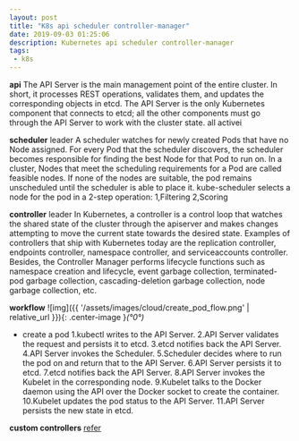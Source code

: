 ```yaml
---
layout: post
title: "K8s api scheduler controller-manager"
date: 2019-09-03 01:25:06
description: Kubernetes api scheduler controller-manager
tags:
 - k8s
---
```


**api**
The API Server is the main management point of the entire cluster. In short, it processes REST operations, validates them, and updates the corresponding objects in etcd.
The API Server is the only Kubernetes component that connects to etcd; all the other components must go through the API Server to work with the cluster state.
all activei

**scheduler**
leader
A scheduler watches for newly created Pods that have no Node assigned. For every Pod that the scheduler discovers, the scheduler becomes responsible for finding the best Node for that Pod to run on.
In a cluster, Nodes that meet the scheduling requirements for a Pod are called feasible nodes. If none of the nodes are suitable, the pod remains unscheduled until the scheduler is able to place it.
kube-scheduler selects a node for the pod in a 2-step operation:
1,Filtering
2,Scoring


**controller**
leader
In Kubernetes, a controller is a control loop that watches the shared state of the cluster through the apiserver and makes changes attempting to move the current state towards the desired state. Examples of controllers that ship with Kubernetes today are the replication controller, endpoints controller, namespace controller, and serviceaccounts controller.
Besides, the Controller Manager performs lifecycle functions such as namespace creation and lifecycle, event garbage collection, terminated-pod garbage collection, cascading-deletion garbage collection, node garbage collection, etc.

**workflow**
![img]({{ '/assets/images/cloud/create_pod_flow.png' | relative_url }}){: .center-image }*(°0°)*

- create a pod
1.kubectl writes to the API Server.
2.API Server validates the request and persists it to etcd.
3.etcd notifies back the API Server.
4.API Server invokes the Scheduler.
5.Scheduler decides where to run the pod on and return that to the API Server.
6.API Server persists it to etcd.
7.etcd notifies back the API Server.
8.API Server invokes the Kubelet in the corresponding node.
9.Kubelet talks to the Docker daemon using the API over the Docker socket to create the container.
10.Kubelet updates the pod status to the API Server.
11.API Server persists the new state in etcd.

**custom controllers**
[refer](https://medium.com/@cloudark/kubernetes-custom-controllers-b6c7d0668fdf)
